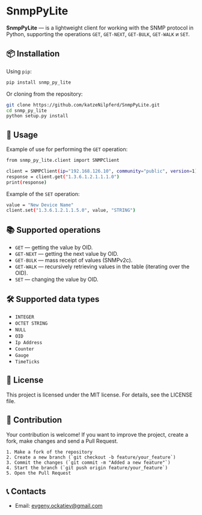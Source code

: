 # SnmpPyLite

**SnmpPyLite** — is a lightweight client for working with the SNMP protocol in Python, supporting the operations `GET`, `GET-NEXT`, `GET-BULK`, `GET-WALK` и `SET`.

## 📦 Installation

Using `pip`:
```bash
pip install snmp_py_lite
```

Or cloning from the repository:
```bash
git clone https://github.com/katzeNilpferd/SnmpPyLite.git
cd snmp_py_lite
python setup.py install
```

## 🚀 Usage

Example of use for performing the `GET` operation:
```bash
from snmp_py_lite.client import SNMPClient

client = SNMPClient(ip="192.168.126.10", community="public", version=1)
response = client.get("1.3.6.1.2.1.1.1.0")
print(response)
```

Example of the `SET` operation:
```bash
value = "New Device Name"
client.set("1.3.6.1.2.1.1.5.0", value, "STRING")
```

## 📚 Supported operations

- `GET` — getting the value by OID.
- `GET-NEXT` — getting the next value by OID.
- `GET-BULK` — mass receipt of values (SNMPv2c).
- `GET-WALK` — recursively retrieving values in the table (iterating over the OID).
- `SET` — changing the value by OID.

## 🛠️ Supported data types

- `INTEGER`
- `OCTET STRING`
- `NULL`
- `OID`
- `Ip Address`
- `Counter`
- `Gauge`
- `TimeTicks`

## 📝 License

This project is licensed under the MIT license. For details, see the LICENSE file.

## 🤝 Contribution

Your contribution is welcome! If you want to improve the project, create a fork, make changes and send a Pull Request.

    1. Make a fork of the repository
    2. Create a new branch (`git checkout -b feature/your_feature`)
    3. Commit the changes (`git commit -m "Added a new feature"`)
    4. Start the branch (`git push origin feature/your_feature`)
    5. Open the Pull Request

## 📞 Contacts

- Email: evgeny.ockatiev@gmail.com

